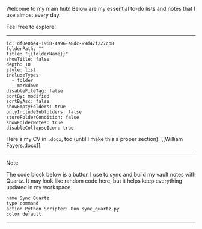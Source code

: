 Welcome to my main hub! Below are my essential to-do lists and notes that I use almost every day.

Feel free to explore!

---
```folder-overview
id: df0e0be4-1968-4a96-a8dc-99d47f227cb8
folderPath: ""
title: "{{folderName}}"
showTitle: false
depth: 10
style: list
includeTypes:
  - folder
  - markdown
disableFileTag: false
sortBy: modified
sortByAsc: false
showEmptyFolders: true
onlyIncludeSubfolders: false
storeFolderCondition: false
showFolderNotes: true
disableCollapseIcon: true
```

Here's my CV in `.docx`, too (until I make this a proper section): [[William Fayers.docx]].

---

> [!Note]
> The code block below is a button I use to sync and build my vault notes with Quartz. It may look like random code here, but it helps keep everything updated in my workspace.

```button
name Sync Quartz
type command
action Python Scripter: Run sync_quartz.py
color default
```

---